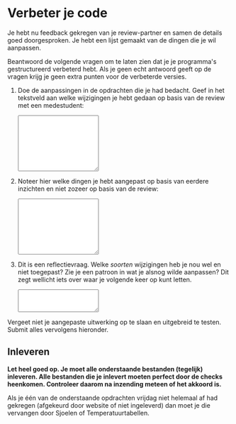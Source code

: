 # Verbeter je code

Je hebt nu feedback gekregen van je review-partner en samen de details goed doorgesproken. Je hebt een lijst gemaakt van de dingen die je wil aanpassen.

Beantwoord de volgende vragen om te laten zien dat je je programma's gestructureerd verbeterd hebt. Als je geen echt antwoord geeft op de vragen krijg je geen extra punten voor de verbeterde versies.

1.  Doe de aanpassingen in de opdrachten die je had bedacht. Geef in het tekstveld aan welke wijzigingen je hebt gedaan op basis van de review met een medestudent:

    <textarea name="form[changes_review]" rows="8" required></textarea>

2.  Noteer hier welke dingen je hebt aangepast op basis van eerdere inzichten en niet zozeer op basis van de review:

    <textarea name="form[changes_adhoc]" rows="8" required></textarea>

4.  Dit is een reflectievraag. Welke *soorten* wijzigingen heb je nou wel en niet toegepast? Zie je een patroon in wat je alsnog wilde aanpassen? Dit zegt wellicht iets over waar je volgende keer op kunt letten.

    <textarea name="form[not_changed]" rows="3" required></textarea>

Vergeet niet je aangepaste uitwerking op te slaan en uitgebreid te testen. Submit alles vervolgens hieronder.

## Inleveren

**Let heel goed op. Je moet alle onderstaande bestanden (tegelijk) inleveren. Alle bestanden die je inlevert moeten perfect door de checks heenkomen. Controleer daarom na inzending meteen of het akkoord is.**

Als je één van de onderstaande opdrachten vrijdag niet helemaal af had gekregen (afgekeurd door website of niet ingeleverd) dan moet je die vervangen door Sjoelen of Temperatuurtabellen.
